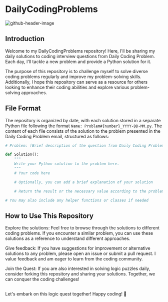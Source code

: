 # DailyCodingProblems

![github-header-image](https://github.com/Shah-Priyanshu/daily-coding-problems/assets/105989704/925a785b-630c-42e5-bfa7-3bc331019878)

## Introduction

Welcome to my DailyCodingProblems repository! Here, I'll be sharing my daily solutions to coding interview questions from Daily Coding Problem. Each day, I'll tackle a new problem and provide a Python solution for it.

The purpose of this repository is to challenge myself to solve diverse coding problems regularly and improve my problem-solving skills. Additionally, I hope this repository can serve as a resource for others looking to enhance their coding abilities and explore various problem-solving approaches.

## File Format

The repository is organized by date, with each solution stored in a separate Python file following the format `Name: Problem#{number}_YYYY-DD-MM.py`. The content of each file consists of the solution to the problem presented in the Daily Coding Problem email, structured as follows:

```python
# Problem: [Brief description of the question from Daily Coding Problem email]

def Solution():
    """
    Write your Python solution to the problem here.
    """
    # Your code here

    # Optionally, you can add a brief explanation of your solution

    # Return the result or the necessary value according to the problem

# You may also include any helper functions or classes if needed
```

## How to Use This Repository

Explore the solutions: Feel free to browse through the solutions to different coding problems. If you encounter a similar problem, you can use these solutions as a reference to understand different approaches.

Give feedback: If you have suggestions for improvement or alternative solutions to any problem, please open an issue or submit a pull request. I value feedback and am eager to learn from the coding community.

Join the Quest: If you are also interested in solving logic puzzles daily, consider forking this repository and sharing your solutions. Together, we can conquer the coding challenges!

##

Let's embark on this logic quest together! Happy coding! 🚀

